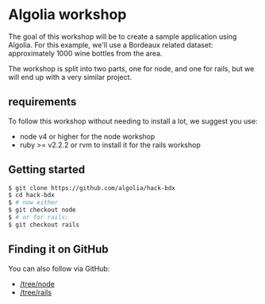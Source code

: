 # Algolia workshop

The goal of this workshop will be to create a sample application using Algolia.
For this example, we'll use a Bordeaux related dataset: approximately 1000 wine bottles from the area.

The workshop is split into two parts, one for node, and one for rails, but we will end up with a very similar project.

## requirements

To follow this workshop without needing to install a lot, we suggest you use: 

* node v4 or higher for the node workshop
* ruby >= v2.2.2 or rvm to install it for the rails workshop

## Getting started

```sh
$ git clone https://github.com/algolia/hack-bdx
$ cd hack-bdx
$ # now either
$ git checkout node
$ # or for rails:
$ git checkout rails
```

## Finding it on GitHub

You can also follow via GitHub: 

* [/tree/node](https://github.com/algolia/hack-bdx/tree/node)
* [/tree/rails](https://github.com/algolia/hack-bdx/tree/rails)
